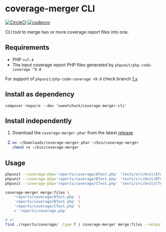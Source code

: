 # coverage-merger CLI

[![CircleCI](https://circleci.com/gh/Sweetchuck/coverage-merger-cli/tree/2.x.svg?style=svg)](https://circleci.com/gh/Sweetchuck/coverage-merger-cli/?branch=2.x)
[![codecov](https://codecov.io/gh/Sweetchuck/coverage-merger-cli/branch/2.x/graph/badge.svg?token=HSF16OGPyr)](https://app.codecov.io/gh/Sweetchuck/coverage-merger-cli/branch/2.x)

CLI tool to merge two or more coverage report files into one.


## Requirements

* PHP `>=7.4`
* The input coverage report PHP files generated by `phpunit/php-code-coverage ^9.0`

For support of `phpunit/php-code-coverage <9.0` check branch [1.x](https://github.com/Sweetchuck/coverage-merger-cli/tree/1.x)


## Install as dependency

`composer require --dev 'sweetchuck/coverage-merger-cli'`


## Install independently

1. Download the `coverage-merger.phar` from the latest [release](https://github.com/Sweetchuck/coverage-merger-cli/releases)
2. ```bash
   mv ~/Downloads/coverage-merger.phar ~/bin/coverage-merger
   chmod +x ~/bin/coverage-merger
   ```


## Usage

```bash
phpunit --coverage-php='reports/coverage/ATest.php' 'tests/src/Unit/ATest.php'
phpunit --coverage-php='reports/coverage/BTest.php' 'tests/src/Unit/BTest.php'
phpunit --coverage-php='reports/coverage/CTest.php' 'tests/src/Unit/CTest.php'

coverage-merger merge:files \
    'reports/coverage/ATest.php' \
    'reports/coverage/BTest.php' \
    'reports/coverage/CTest.php' \
    > 'reports/coverage.php'

# or
find ./reports/coverage/ -type f | coverage-merger merge:files --output-file='./reports/coverage.php'
```
